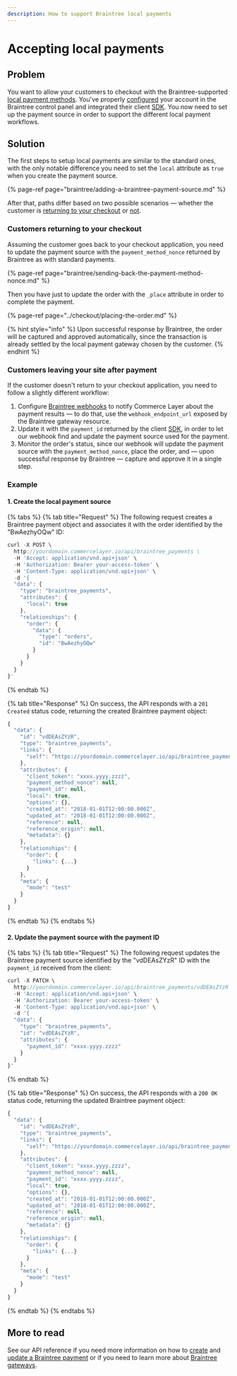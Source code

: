 ```yaml
---
description: How to support Braintree local payments
---
```


# Accepting local payments

## Problem

You want to allow your customers to checkout with the Braintree-supported [local payment methods](https://developers.braintreepayments.com/guides/local-payment-methods/overview). You've properly [configured](https://developers.braintreepayments.com/guides/local-payment-methods/configuration/javascript/v3) your account in the Braintree control panel and integrated their client [SDK](https://developers.braintreepayments.com/guides/local-payment-methods/client-side-custom/javascript/v3). You now need to set up the payment source in order to support the different local payment workflows.

## Solution

The first steps to setup local payments are similar to the standard ones, with the only notable difference you need to set the `local`  attribute as `true` when you create the payment source.

{% page-ref page="braintree/adding-a-braintree-payment-source.md" %}

After that, paths differ based on two possible scenarios — whether the customer is [returning to your checkout](accepting-local-payments.md#customer-returning-to-your-checkout) or [not](accepting-local-payments.md#customers-leaving-your-site-after-payment).

### Customers returning to your checkout

Assuming the customer goes back to your checkout application, you need to update the payment source with the `payment_method_nonce` returned by Braintree as with standard payments. 

{% page-ref page="braintree/sending-back-the-payment-method-nonce.md" %}

Then you have just to update the order with the `_place` attribute in order to complete the payment. 

{% page-ref page="../checkout/placing-the-order.md" %}

{% hint style="info" %}
Upon successful response by Braintree, the order will be captured and approved automatically, since the transaction is already settled by the local payment gateway chosen by the customer.
{% endhint %}

### Customers leaving your site after payment

If the customer doesn't return to your checkout application, you need to follow a slightly different workflow:

1. Configure [Braintree webhooks](https://developers.braintreepayments.com/guides/webhooks/overview) to notify Commerce Layer about the payment results — to do that, use the `webhook_endpoint_url` exposed by the Braintree gateway resource.
2. Update it with the `payment_id` returned by the client [SDK](https://developers.braintreepayments.com/guides/local-payment-methods/client-side-custom/javascript/v3#start-the-payment), in order to let our webhook find and update the payment source used for the payment.
3. Monitor the order's status, since our webhook will update the payment source with the `payment_method_nonce`, place the order, and — upon successful response by Braintree — capture and approve it in a single step.

### Example

#### 1. Create the local payment source

{% tabs %}
{% tab title="Request" %}
The following request creates a Braintree payment object and associates it with the order identified by the "BwAezhyOQw" ID:

```javascript
curl -X POST \
  http://yourdomain.commercelayer.io/api/braintree_payments \
  -H 'Accept: application/vnd.api+json' \
  -H 'Authorization: Bearer your-access-token' \
  -H 'Content-Type: application/vnd.api+json' \
  -d '{
  "data": {
    "type": "braintree_payments",
    "attributes": {
      "local": true
    },
    "relationships": {
      "order": {
        "data": {
          "type": "orders",
          "id": "BwAezhyOQw"
        }
      }
    }
  }
}'
```
{% endtab %}

{% tab title="Response" %}
On success, the API responds with a `201 Created` status code, returning the created Braintree payment object:

```javascript
{
  "data": {
    "id": "vdDEAsZYzR",
    "type": "braintree_payments",
    "links": {
      "self": "https://yourdomain.commercelayer.io/api/braintree_payments/vdDEAsZYzR"
    },
    "attributes": {
      "client_token": "xxxx.yyyy.zzzz",
      "payment_method_nonce": null,
      "payment_id": null,
      "local": true,
      "options": {},
      "created_at": "2018-01-01T12:00:00.000Z",
      "updated_at": "2018-01-01T12:00:00.000Z",
      "reference": null,
      "reference_origin": null,
      "metadata": {}
    },
    "relationships": {
      "order": {
        "links": {...}
      }
    },
    "meta": {
      "mode": "test"
    }
  }
}
```
{% endtab %}
{% endtabs %}

#### 2. Update the payment source with the payment ID

{% tabs %}
{% tab title="Request" %}
The following request updates the Braintree payment source identified by the "vdDEAsZYzR" ID with the `payment_id` received from the client:

```javascript
curl -X PATCH \
  http://yourdomain.commercelayer.io/api/braintree_payments/vdDEAsZYzR \
  -H 'Accept: application/vnd.api+json' \
  -H 'Authorization: Bearer your-access-token' \
  -H 'Content-Type: application/vnd.api+json' \
  -d '{
  "data": {
    "type": "braintree_payments",
    "id": "vdDEAsZYzR",
    "attributes": {
      "payment_id": "xxxx.yyyy.zzzz"
    }
  }
}'
```
{% endtab %}

{% tab title="Response" %}
On success, the API responds with a `200 OK` status code, returning the updated Braintree payment object:

```javascript
{
  "data": {
    "id": "vdDEAsZYzR",
    "type": "braintree_payments",
    "links": {
      "self": "https://yourdomain.commercelayer.io/api/braintree_payments/vdDEAsZYzR"
    },
    "attributes": {
      "client_token": "xxxx.yyyy.zzzz",
      "payment_method_nonce": null,
      "payment_id": "xxxx.yyyy.zzzz",
      "local": true,
      "options": {},
      "created_at": "2018-01-01T12:00:00.000Z",
      "updated_at": "2018-01-01T12:00:00.000Z",
      "reference": null,
      "reference_origin": null,
      "metadata": {}
    },
    "relationships": {
      "order": {
        "links": {...}
      }
    },
    "meta": {
      "mode": "test"
    }
  }
}
```
{% endtab %}
{% endtabs %}

## More to read

See our API reference if you need more information on how to [create](https://docs.commercelayer.io/api/resources/braintree_payments/create_braintree_payment) and [update a Braintree payment](https://docs.commercelayer.io/api/resources/braintree_payments/update_braintree_payment) or if you need to learn more about [Braintree gateways](https://docs.commercelayer.io/api/resources/braintree_gateways).

